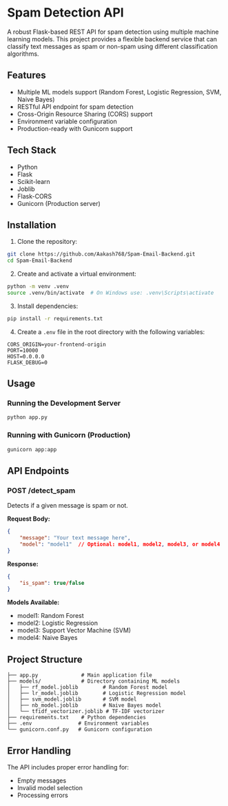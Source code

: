 # Spam Detection API

A robust Flask-based REST API for spam detection using multiple machine learning models. This project provides a flexible backend service that can classify text messages as spam or non-spam using different classification algorithms.

## Features

- Multiple ML models support (Random Forest, Logistic Regression, SVM, Naive Bayes)
- RESTful API endpoint for spam detection
- Cross-Origin Resource Sharing (CORS) support
- Environment variable configuration
- Production-ready with Gunicorn support

## Tech Stack

- Python
- Flask
- Scikit-learn
- Joblib
- Flask-CORS
- Gunicorn (Production server)

## Installation

1. Clone the repository:
```bash
git clone https://github.com/Aakash768/Spam-Email-Backend.git
cd Spam-Email-Backend
```

2. Create and activate a virtual environment:
```bash
python -m venv .venv
source .venv/bin/activate  # On Windows use: .venv\Scripts\activate
```

3. Install dependencies:
```bash
pip install -r requirements.txt
```

4. Create a `.env` file in the root directory with the following variables:
```env
CORS_ORIGIN=your-frontend-origin
PORT=10000
HOST=0.0.0.0
FLASK_DEBUG=0
```

## Usage

### Running the Development Server

```bash
python app.py
```

### Running with Gunicorn (Production)

```bash
gunicorn app:app
```

## API Endpoints

### POST /detect_spam

Detects if a given message is spam or not.

**Request Body:**
```json
{
    "message": "Your text message here",
    "model": "model1"  // Optional: model1, model2, model3, or model4
}
```

**Response:**
```json
{
    "is_spam": true/false
}
```

**Models Available:**
- model1: Random Forest
- model2: Logistic Regression
- model3: Support Vector Machine (SVM)
- model4: Naive Bayes

## Project Structure

```
├── app.py              # Main application file
├── models/             # Directory containing ML models
│   ├── rf_model.joblib        # Random Forest model
│   ├── lr_model.joblib        # Logistic Regression model
│   ├── svm_model.joblib       # SVM model
│   ├── nb_model.joblib        # Naive Bayes model
│   └── tfidf_vectorizer.joblib # TF-IDF vectorizer
├── requirements.txt    # Python dependencies
├── .env               # Environment variables
└── gunicorn.conf.py   # Gunicorn configuration
```

## Error Handling

The API includes proper error handling for:
- Empty messages
- Invalid model selection
- Processing errors


